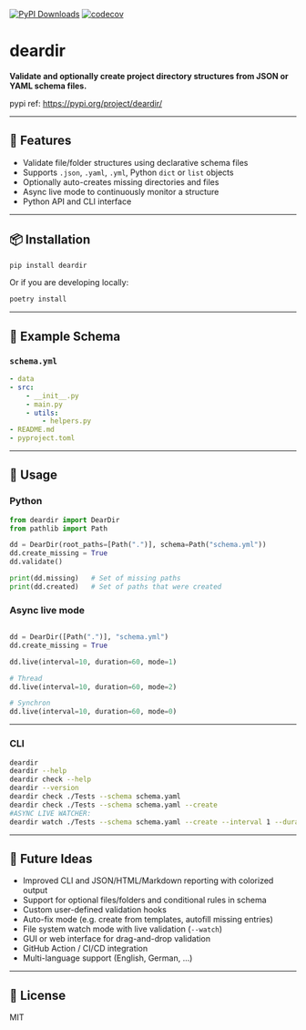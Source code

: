 [![PyPI Downloads](https://static.pepy.tech/badge/deardir)](https://pepy.tech/projects/deardir)
[![codecov](https://codecov.io/gh/deardir/deardir/branch/main/graph/badge.svg)](https://codecov.io/gh/deardir/deardir)

# deardir

**Validate and optionally create project directory structures from JSON or YAML schema files.**

pypi ref: https://pypi.org/project/deardir/

---

## 🚀 Features

- Validate file/folder structures using declarative schema files
- Supports `.json`, `.yaml`, `.yml`, Python `dict` or `list` objects
- Optionally auto-creates missing directories and files
- Async live mode to continuously monitor a structure
- Python API and CLI interface

---

## 📦 Installation

```bash
pip install deardir
```

Or if you are developing locally:

```bash
poetry install
```

---

## 🧪 Example Schema

### `schema.yml`

```yaml
- data
- src:
    - __init__.py
    - main.py
    - utils:
        - helpers.py
- README.md
- pyproject.toml
```

---

## 🧰 Usage

### Python

```python
from deardir import DearDir
from pathlib import Path

dd = DearDir(root_paths=[Path(".")], schema=Path("schema.yml"))
dd.create_missing = True
dd.validate()

print(dd.missing)   # Set of missing paths
print(dd.created)   # Set of paths that were created
```

### Async live mode

```python

dd = DearDir([Path(".")], "schema.yml")
dd.create_missing = True

dd.live(interval=10, duration=60, mode=1)

# Thread
dd.live(interval=10, duration=60, mode=2)

# Synchron
dd.live(interval=10, duration=60, mode=0)

```

---

### CLI

```bash
deardir
deardir --help
deardir check --help
deardir --version
deardir check ./Tests --schema schema.yaml 
deardir check ./Tests --schema schema.yaml --create
#ASYNC LIVE WATCHER:
deardir watch ./Tests --schema schema.yaml --create --interval 1 --duration 10
```

---

## 🌱 Future Ideas

- Improved CLI and JSON/HTML/Markdown reporting with colorized output  
- Support for optional files/folders and conditional rules in schema  
- Custom user-defined validation hooks  
- Auto-fix mode (e.g. create from templates, autofill missing entries)  
- File system watch mode with live validation (`--watch`)  
- GUI or web interface for drag-and-drop validation  
- GitHub Action / CI/CD integration  
- Multi-language support (English, German, ...)

---

## 📄 License

MIT
